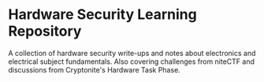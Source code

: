 # Hardware Security Learning Repository
A collection of hardware security write-ups and notes about electronics and electrical subject fundamentals. Also covering challenges from niteCTF and discussions from Cryptonite's Hardware Task Phase.
